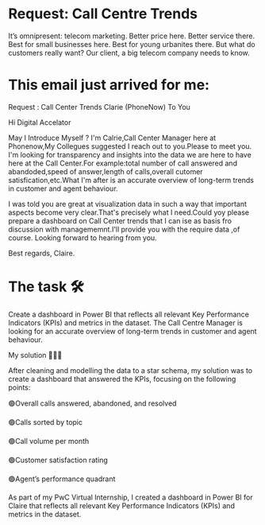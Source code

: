 # Request: Call Centre Trends

It’s omnipresent: telecom marketing. Better price here. Better service there. Best for small businesses here. 
Best for young urbanites there. But what do customers really want? Our client, a big telecom company needs to know. 
# This email just arrived for me:
Request : Call Center Trends
Clarie (PhoneNow)
To You 

Hi Digital Accelator

May I Introduce Myself ? I'm Calrie,Call Center Manager here at Phonenow,My Collegues suggested I reach out to you.Please to meet you.
I'm looking for transparency and insights into the data  we are here to have here at the Call Center.For example:total number of call answered and abandoded,speed of answer,length of calls,overall cutomer satisfication,etc.What I'm after is an accurate overview of long-term trends in customer and agent behaviour.

I was told you are great at visualization data in such a way that important aspects become very clear.That's precisely what I need.Could yoy please prepare a dashboard on Call Center trends that I can ise as  basis fro discussion with managememnt.I'll provide you with the require data ,of course.
Looking forward to hearing from you.

Best regards,
Claire.



#    The task 🛠️

Create a dashboard in Power BI that reflects all relevant Key Performance Indicators (KPIs) and metrics in the dataset. The Call Centre Manager is looking for an accurate overview of long-term trends in customer and agent behaviour.

My solution 👨🏻‍💻

After cleaning and modelling the data to a star schema, my solution was to create a dashboard that answered the KPIs, focusing on the following points:

🟢Overall calls answered, abandoned, and resolved

🟢Calls sorted by topic

🟢Call volume per month

🟢Customer satisfaction rating

🟢Agent’s performance quadrant

As part of my PwC Virtual Internship, I created a dashboard in Power BI for Claire that reflects all relevant Key Performance Indicators (KPIs) and metrics in the dataset.


  
